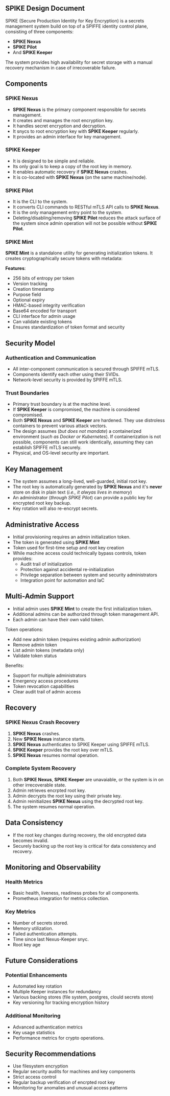 ## SPIKE Design Document

SPIKE (Secure Production Identity for Key Encryption) is a secrets management
system build on top of a SPIFFE identity control plane, consisting of three
components:

* **SPIKE Nexus**
* **SPIKE Pilot**
* And **SPIKE Keeper**

The system provides high availability for secret storage with a manual recovery
mechanism in case of irrecoverable failure.

## Components

### SPIKE Nexus

* **SPIKE Nexus** is the primary component responsible for secrets management.
* It creates and manages the root encryption key.
* It handles secret encryption and decryption.
* It snycs to root encryption key with **SPIKE Keeper** regularly.
* It provides an admin interface for key management.

### SPIKE Keeper

* It is designed to be simple and reliable.
* Its only goal is to keep a copy of the root key in memory.
* It enables automatic recovery if **SPIKE Nexus** crashes.
* It is co-located with **SPIKE Nexus** (on the same machine/node).

### SPIKE Pilot

* It is the CLI to the system.
* It converts CLI commands to RESTful mTLS API calls to **SPIKE Nexus**.
* It is the only management entry point to the system.
* Deleting/disabling/removing **SPIKE Pilot** reduces the attack surface
  of the system since admin operation will not be possible without
  **SPIKE Pilot**.

### SPIKE Mint

**SPIKE Mint** is a standalone utility for generating initialization tokens.
It creates cryptographically secure tokens with metadata:

**Features**:
* 256 bits of entropy per token
* Version tracking
* Creation timestamp
* Purpose field
* Optional expiry
* HMAC-based integrity verification
* Base64 encoded for transport
* CLI interface for admin usage
* Can validate existing tokens
* Ensures standardization of token format and security

## Security Model

### Authentication and Communication

* All inter-component communication is secured through SPIFFE mTLS.
* Components identify each other using their SVIDs.
* Network-level security is provided by SPIFFE mTLS.

### Trust Boundaries

* Primary trust boundary is at the machine level.
* If **SPIKE Keeper** is compromised, the machine is considered compromised.
* Both **SPIKE Nexus** and **SPIKE Keeper** are hardened. They use distroless
  containers to prevent various attack vectors.
* The design assumes (*but does not mandate*) a containerized environment
  (*such as Docker or Kubernetes*). If containerization is not possible, 
  components can still work identically, assuming they can establish
  SPIFFE mTLS securely.
* Physical, and OS-level security are important.

## Key Management

* The system assumes a long-lived, well-guarded, initial root key.
* The root key is automatically generated by **SPIKE Nexus** and it's
  **never** store on disk in plain text (*i.e., it alwyas lives in 
  memory*)
* An administrator (*through SPIKE Pilot*) can provide a public key for
  encrypted root key backup.
* Key rotation will also re-encrypt secrets.

## Administrative Access

* Initial provisioning requires an admin initialization token.
* The token is generated using **SPIKE Mint**
* Token used for first-time setup and root key creation
* While machine access could technically bypass controls, token provides:
  * Audit trail of initialization
  * Protection against accidental re-initialization
  * Privilege separation between system and security administrators
  * Integration point for automation and IaC

## Multi-Admin Support

* Initial admin uses **SPIKE Mint** to create the first initialization token.
* Additional admins can be authorized through token management API.
* Each admin can have their own valid token.

Token operations:
* Add new admin token (requires existing admin authorization)
* Remove admin token
* List admin tokens (metadata only)
* Validate token status

Benefits:
* Support for multiple administrators
* Emergency access procedures
* Token revocation capabilities
* Clear audit trail of admin access

## Recovery

### SPIKE Nexus Crash Recovery

1. **SPIKE Nexus** crashes.
2. New **SPIKE Nexus** instance starts.
3. **SPIKE Nexus** authenticates to SPIKE Keeper using SPIFFE mTLS.
4. **SPIKE Keeper** provides the root key over mTLS.
5. **SPIKE Nexus** resumes normal operation.

### Complete System Recovery

1. Both **SPIKE Nexus**, **SPIKE Keeper** are unavaiable, or the system is
  in on other irrecoverable state.
2. Admin retrieves encrpted root key.
3. Admin decrypts the root key using their private key.
4. Admin reinitializes **SPIKE Nexus** using the decrypted root key.
5. The system resumes normal operation.

## Data Consistency

* If the root key changes during recovery, the old encrypted data becomes
  invalid.
* Securely backing up the root key is critical for data consistency and
  recovery.

## Monitoring and Observability

### Health Metrics

* Basic health, liveness, readiness probes for all components.
* Prometheus integration for metrics collection.

### Key Metrics

* Number of secrets stored.
* Memory utilization.
* Failed authentication attempts.
* Time since last Nexus-Keeper snyc.
* Root key age

## Future Considerations

### Potential Enhancements

* Automated key rotation
* Multiple Keeper instances for redundancy
* Various backing stores (file system, postgres, clould secrets store)
* Key versioning for tracking encryption history

### Additional Monitoring

* Advanced authentication metrics
* Key usage statistics
* Performance metrics for crypto operations.

## Security Recommendations

* Use filesystem encryption
* Regular security audits for machines and key components
* Strict access control
* Regular backup verification of encrpted root key
* Monitoring for anomalies and unusual access patterns





















